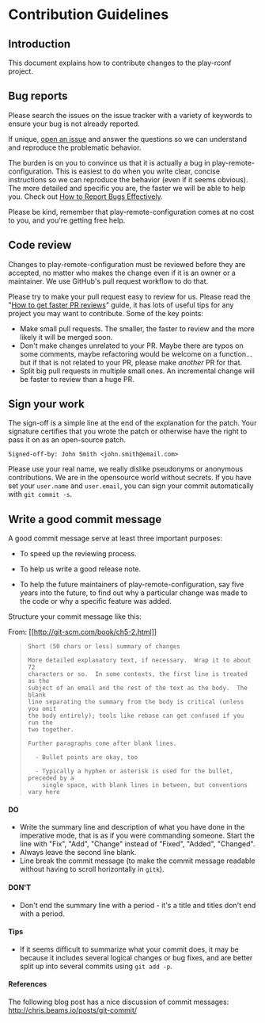 # Contribution Guidelines

## Introduction

This document explains how to contribute changes to the play-rconf project.




## Bug reports

Please search the issues on the issue tracker with a variety of keywords to
ensure your bug is not already reported.

If unique, [open an issue](https://github.com/play-rconf/play-rconf-dynamodb/issues) and answer the questions
so we can understand and reproduce the problematic behavior.

The burden is on you to convince us that it is actually a bug in
play-remote-configuration. This is easiest to do when you write clear, concise
instructions so we can reproduce the behavior (even if it seems obvious). The
more detailed and specific you are, the faster we will be able to help you.
Check out [How to Report Bugs Effectively](https://www.chiark.greenend.org.uk/~sgtatham/bugs.html).

Please be kind, remember that play-remote-configuration comes at no cost to you,
and you're getting free help.




## Code review

Changes to play-remote-configuration must be reviewed before they are accepted,
no matter who makes the change even if it is an owner or a maintainer. We use
GitHub's pull request workflow to do that.

Please try to make your pull request easy to review for us. Please read the
"[How to get faster PR reviews](https://github.com/kubernetes/community/blob/master/contributors/guide/pull-requests.md)" guide, it has lots of
useful tips for any project you may want to contribute. Some of the key points:

* Make small pull requests. The smaller, the faster to review and the more
  likely it will be merged soon.
* Don't make changes unrelated to your PR. Maybe there are typos on some
  comments, maybe refactoring would be welcome on a function... but if that
  is not related to your PR, please make *another* PR for that.
* Split big pull requests in multiple small ones. An incremental change will
  be faster to review than a huge PR.




## Sign your work

The sign-off is a simple line at the end of the explanation for the patch. Your
signature certifies that you wrote the patch or otherwise have the right to pass
it on as an open-source patch.

```
Signed-off-by: John Smith <john.smith@email.com>
```

Please use your real name, we really dislike pseudonyms or anonymous
contributions. We are in the opensource world without secrets. If you have set
your `user.name` and `user.email`, you can sign your commit automatically
with `git commit -s`.




## Write a good commit message

A good commit message serve at least three important purposes:

* To speed up the reviewing process.

* To help us write a good release note.

* To help the future maintainers of play-remote-configuration, say five years
  into the future, to find out why a particular change was made to the code or
  why a specific feature was added.

Structure your commit message like this:

From: [[http://git-scm.com/book/ch5-2.html]]

> ```
> Short (50 chars or less) summary of changes
>
> More detailed explanatory text, if necessary.  Wrap it to about 72
> characters or so.  In some contexts, the first line is treated as the
> subject of an email and the rest of the text as the body.  The blank
> line separating the summary from the body is critical (unless you omit
> the body entirely); tools like rebase can get confused if you run the
> two together.
>
> Further paragraphs come after blank lines.
>
>   - Bullet points are okay, too
>
>   - Typically a hyphen or asterisk is used for the bullet, preceded by a
>     single space, with blank lines in between, but conventions vary here
> ```

#### DO
* Write the summary line and description of what you have done in the imperative
  mode, that is as if you were commanding someone. Start the line with "Fix",
  "Add", "Change" instead of "Fixed", "Added", "Changed".
* Always leave the second line blank.
* Line break the commit message (to make the commit message readable without
  having to scroll horizontally in `gitk`).

#### DON'T
* Don't end the summary line with a period - it's a title and titles don't end
  with a period.

#### Tips
* If it seems difficult to summarize what your commit does, it may be because
  it includes several logical changes or bug fixes, and are better split up
  into several commits using `git add -p`.

#### References
The following blog post has a nice discussion of commit messages:
http://chris.beams.io/posts/git-commit/
